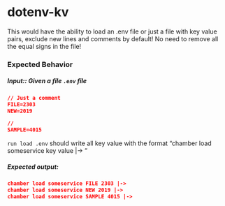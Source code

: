 # dotenv-kv

This would have the ability to load an .env file or just a file with key value pairs, exclude new lines and comments by default! No need to remove all the equal signs in the file!

### Expected Behavior

##### Input:: Given a file `.env` file

```json
// Just a comment
FILE=2303
NEW=2019

//
SAMPLE=4015
```

`run load .env` should write all key value  with the format “chamber load someservice key value |-> ”

##### Expected output:
```json
chamber load someservice FILE 2303 |->
chamber load someservice NEW 2019 |->
chamber load someservice SAMPLE 4015 |->
```
